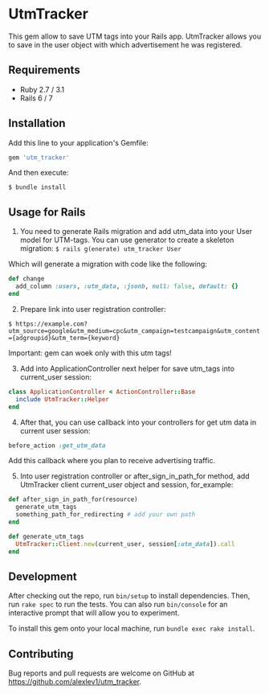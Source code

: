 # UtmTracker

This gem allow to save UTM tags into your Rails app. UtmTracker allows you to save in the user object with which advertisement he was registered.

## Requirements

- Ruby 2.7 / 3.1
- Rails 6 / 7

## Installation

Add this line to your application's Gemfile:

```ruby
gem 'utm_tracker'
```

And then execute:

`$ bundle install`

## Usage for Rails

1. You need to generate Rails migration and add utm_data into your User model for UTM-tags. You can use generator to create a skeleton migration:
`$ rails g(enerate) utm_tracker User`

Which will generate a migration with code like the following:
```ruby
def change
  add_column :users, :utm_data, :jsonb, null: false, default: {}
end
```

2. Prepare link into user registration controller:

`$ https://example.com?utm_source=google&utm_medium=cpc&utm_campaign=testcampaign&utm_content={adgroupid}&utm_term={keyword}`

Important: gem can woek only with this utm tags!

3. Add into ApplicationController next helper for save utm_tags into current_user session:
```ruby
class ApplicationController < ActionController::Base
  include UtmTracker::Helper
end
```

4. After that, you can use callback into your controllers for get utm data in current user session:
```ruby
before_action :get_utm_data
```

Add this callback where you plan to receive advertising traffic.

5. Into user registration controller or after_sign_in_path_for method, add UtmTracker client current_user object and session, for_example:
```ruby
def after_sign_in_path_for(resource)
  generate_utm_tags
  something_path_for_redirecting # add your own path
end

def generate_utm_tags
  UtmTracker::Client.new(current_user, session[:utm_data]).call
end
```

## Development

After checking out the repo, run `bin/setup` to install dependencies. Then, run `rake spec` to run the tests. You can also run `bin/console` for an interactive prompt that will allow you to experiment.

To install this gem onto your local machine, run `bundle exec rake install`.

## Contributing

Bug reports and pull requests are welcome on GitHub at https://github.com/alexlev1/utm_tracker.

